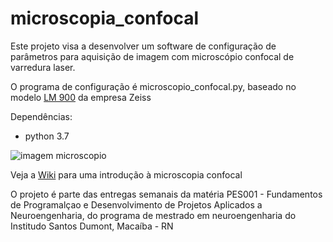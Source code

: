 # microscopia_confocal

Este projeto visa a desenvolver um software de configuração de parâmetros para aquisição de imagem com microscópio confocal de varredura laser.

O programa de configuração é microscopio_confocal.py, baseado no modelo [LM 900](https://pages.zeiss.com/rs/896-XMS-794/images/ZEISS-Microscopy_Product-Brochure_ZEISS-LSM-900.pdf) da empresa Zeiss

Dependências:
- python 3.7

![imagem microscopio](https://img.medicalexpo.com/pt/images_me/photo-g/104077-12844633.jpg)

Veja a [Wiki](https://github.com/seidikun/microscopia_confocal/wiki) para uma introdução à microscopia confocal 

O projeto é parte das entregas semanais da matéria PES001 - Fundamentos de Programalçao e Desenvolvimento de Projetos Aplicados a Neuroengenharia, do programa de mestrado em neuroengenharia do Institudo Santos Dumont, Macaíba - RN
